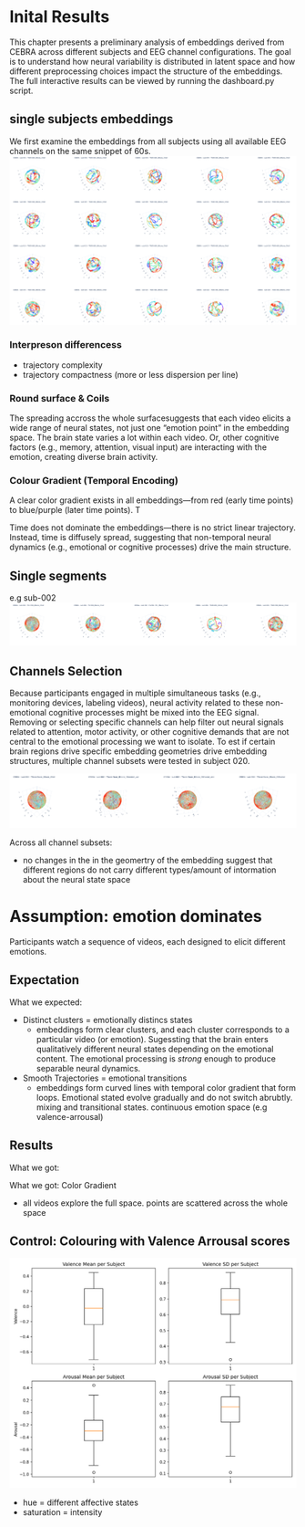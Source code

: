 # Inital Results

This chapter presents a preliminary analysis of embeddings derived from CEBRA across different subjects and EEG channel configurations. The goal is to understand how neural variability is distributed in latent space and how different preprocessing choices impact the structure of the embeddings. The full interactive results can be viewed by running the dashboard.py script.

## single subjects embeddings

We first examine the embeddings from all subjects using all available EEG channels on the same snippet of 60s.
![alt text](image-3.png)


### Interpreson differencess
- trajectory complexity
- trajectory compactness (more or less dispersion per line)

### Round surface & Coils
The spreading accross the whole surfacesuggests that each video elicits a wide range of neural states, not just one “emotion point” in the embedding space. The brain state varies a lot within each video. Or, other cognitive factors (e.g., memory, attention, visual input) are interacting with the emotion, creating diverse brain activity.

### Colour Gradient (Temporal Encoding)

A clear color gradient exists in all embeddings—from red (early time points) to blue/purple (later time points). T

Time does not dominate the embeddings—there is no strict linear trajectory. Instead, time is diffusely spread, suggesting that non-temporal neural dynamics (e.g., emotional or cognitive processes) drive the main structure.  

## Single segments

e.g sub-002
![alt text](image-5.png)
## Channels Selection
Because participants engaged in multiple simultaneous tasks (e.g., monitoring devices, labeling videos), neural activity related to these non-emotional cognitive processes might be mixed into the EEG signal. Removing or selecting specific channels can help filter out neural signals related to attention, motor activity, or other cognitive demands that are not central to the emotional processing we want to isolate. To est if certain brain regions drive specific embedding geometries drive embedding structures, multiple channel subsets were tested in subject 020. 

![alt text](image-4.png)

Across all channel subsets:
- no changes in the in the geomertry of the embedding suggest that different regions do not carry different types/amount of intormation about the neural state space

# Assumption: emotion dominates
Participants watch a sequence of videos, each designed to elicit different emotions.

## Expectation
What we expected: 
- Distinct clusters = emotionally distincs states
    - embeddings form clear clusters, and each cluster corresponds to a particular video (or emotion). Sugessting that the brain enters qualitatively different neural states depending on the emotional content. The emotional processing is *strong* enough to produce separable neural dynamics.
- Smooth Trajectories = emotional transitions
    - embeddings form curved lines with temporal color gradient that form loops. Emotional stated evolve gradually and do not switch abrubtly. mixing and transitional states. continuous emotion space (e.g valence-arrousal)

## Results
What we got: 

What we got: Color Gradient
- all videos explore the full space. points are scattered across the whole space

## Control: Colouring with Valence Arrousal scores
![alt text](image-7.png)
- hue = different affective states
- saturation = intensity

